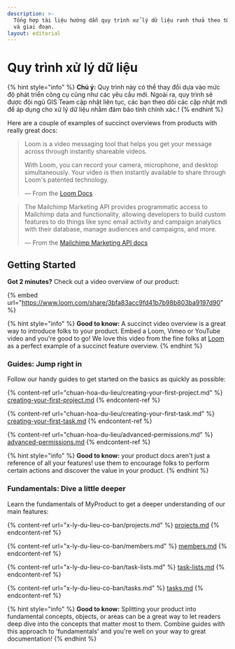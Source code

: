 ```yaml
---
description: >-
  Tổng hợp tài liệu hướng dẫn quy trình xử lý dữ liệu ranh thửa theo từng cấp độ
  và giai đoạn.
layout: editorial
---
```


# Quy trình xử lý dữ liệu



{% hint style="info" %}
**Chú ý:** Quy trình này có thể thay đổi dựa vào mức độ phát triển công cụ cũng như các yêu cầu mới. Ngoài ra, quy trình sẽ được đội ngũ GIS Team cập nhật liên tục, các bạn theo dõi các cập nhật mới để áp dụng cho xử lý dữ liệu nhằm đảm bảo tính chính xác.!
{% endhint %}

Here are a couple of examples of succinct overviews from products with really great docs:

> Loom is a video messaging tool that helps you get your message across through instantly shareable videos.
>
> With Loom, you can record your camera, microphone, and desktop simultaneously. Your video is then instantly available to share through Loom's patented technology.
>
> — From the [Loom Docs](https://support.loom.com/hc/en-us/articles/360002158057-What-is-Loom-)

> The Mailchimp Marketing API provides programmatic access to Mailchimp data and functionality, allowing developers to build custom features to do things like sync email activity and campaign analytics with their database, manage audiences and campaigns, and more.
>
> — From the [Mailchimp Marketing API docs](https://mailchimp.com/developer/marketing/docs/fundamentals/)

## Getting Started

**Got 2 minutes?** Check out a video overview of our product:

{% embed url="https://www.loom.com/share/3bfa83acc9fd41b7b98b803ba9197d90" %}

{% hint style="info" %}
**Good to know:** A succinct video overview is a great way to introduce folks to your product. Embed a Loom, Vimeo or YouTube video and you're good to go! We love this video from the fine folks at [Loom](https://loom.com) as a perfect example of a succinct feature overview.
{% endhint %}

### Guides: Jump right in

Follow our handy guides to get started on the basics as quickly as possible:

{% content-ref url="chuan-hoa-du-lieu/creating-your-first-project.md" %}
[creating-your-first-project.md](chuan-hoa-du-lieu/creating-your-first-project.md)
{% endcontent-ref %}

{% content-ref url="chuan-hoa-du-lieu/creating-your-first-task.md" %}
[creating-your-first-task.md](chuan-hoa-du-lieu/creating-your-first-task.md)
{% endcontent-ref %}

{% content-ref url="chuan-hoa-du-lieu/advanced-permissions.md" %}
[advanced-permissions.md](chuan-hoa-du-lieu/advanced-permissions.md)
{% endcontent-ref %}

{% hint style="info" %}
**Good to know:** your product docs aren't just a reference of all your features! use them to encourage folks to perform certain actions and discover the value in your product.
{% endhint %}

### Fundamentals: Dive a little deeper

Learn the fundamentals of MyProduct to get a deeper understanding of our main features:

{% content-ref url="x-ly-du-lieu-co-ban/projects.md" %}
[projects.md](x-ly-du-lieu-co-ban/projects.md)
{% endcontent-ref %}

{% content-ref url="x-ly-du-lieu-co-ban/members.md" %}
[members.md](x-ly-du-lieu-co-ban/members.md)
{% endcontent-ref %}

{% content-ref url="x-ly-du-lieu-co-ban/task-lists.md" %}
[task-lists.md](x-ly-du-lieu-co-ban/task-lists.md)
{% endcontent-ref %}

{% content-ref url="x-ly-du-lieu-co-ban/tasks.md" %}
[tasks.md](x-ly-du-lieu-co-ban/tasks.md)
{% endcontent-ref %}

{% hint style="info" %}
**Good to know:** Splitting your product into fundamental concepts, objects, or areas can be a great way to let readers deep dive into the concepts that matter most to them. Combine guides with this approach to 'fundamentals' and you're well on your way to great documentation!
{% endhint %}
